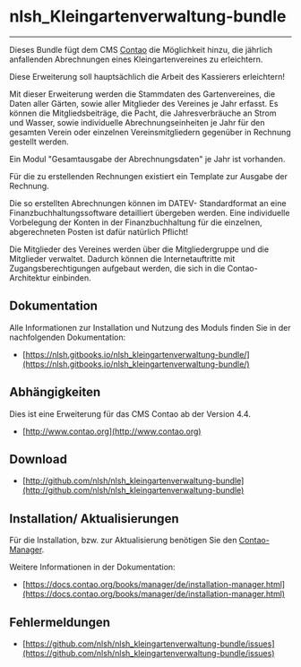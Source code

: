 # nlsh_Kleingartenverwaltung-bundle
----------------------------------

Dieses Bundle fügt dem CMS [Contao](http://www.contao.org "http://www.contao.org") die Möglichkeit hinzu, die jährlich anfallenden Abrechnungen eines Kleingartenvereines zu erleichtern.

Diese Erweiterung soll hauptsächlich die Arbeit des Kassierers erleichtern!

Mit dieser Erweiterung werden die Stammdaten des Gartenvereines, die Daten aller Gärten, sowie aller Mitglieder des Vereines je Jahr erfasst.
Es können die Mitgliedsbeiträge, die Pacht, die Jahresverbräuche an Strom und Wasser, sowie individuelle Abrechnungseinheiten je Jahr für den gesamten Verein oder einzelnen Vereinsmitgliedern gegenüber in Rechnung gestellt werden.

Ein Modul "Gesamtausgabe der Abrechnungsdaten"  je Jahr ist vorhanden.

Für die zu erstellenden Rechnungen existiert ein Template zur Ausgabe der Rechnung.

Die so erstellten Abrechnungen können im DATEV- Standardformat an eine Finanzbuchhaltungssoftware detailliert übergeben werden.
Eine individuelle Vorbelegung der Konten in der Finanzbuchhaltung für die einzelnen, abgerechneten Posten ist dafür natürlich Pflicht!

Die Mitglieder des Vereines werden über die Mitgliedergruppe und die Mitglieder verwaltet.
Dadurch können die Internetauftritte mit Zugangsberechtigungen aufgebaut werden, die sich in die Contao- Architektur einbinden.

Dokumentation
-------------

Alle Informationen zur Installation und Nutzung des Moduls finden Sie in der nachfolgenden Dokumentation:

 - [https://nlsh.gitbooks.io/nlsh_kleingartenverwaltung-bundle/](https://nlsh.gitbooks.io/nlsh_kleingartenverwaltung-bundle/)

Abhängigkeiten
--------------

Dies ist eine Erweiterung für das CMS Contao ab der Version 4.4.

- [http://www.contao.org](http://www.contao.org)

Download
--------

 - [http://github.com/nlsh/nlsh_kleingartenverwaltung-bundle](http://github.com/nlsh/nlsh_kleingartenverwaltung-bundle)

Installation/ Aktualisierungen
------------------------------
Für die Installation, bzw. zur Aktualisierung benötigen Sie den [Contao- Manager](https://contao.org/de/download.html).


Weitere Informationen in der Dokumentation:

- [https://docs.contao.org/books/manager/de/installation-manager.html](https://docs.contao.org/books/manager/de/installation-manager.html)

Fehlermeldungen
---------------

- [https://github.com/nlsh/nlsh_kleingartenverwaltung-bundle/issues](https://github.com/nlsh/nlsh_kleingartenverwaltung-bundle/issues)